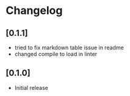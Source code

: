 # Changelog

## [0.1.1]
- tried to fix markdown table issue in readme
- changed compile to load in linter

## [0.1.0]
- Initial release